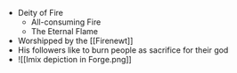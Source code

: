 - Deity of Fire
	- All-consuming Fire
	- The Eternal Flame
- Worshipped by the [[Firenewt]]
- His followers like to burn people as sacrifice for their god
- ![[Imix depiction in Forge.png]]